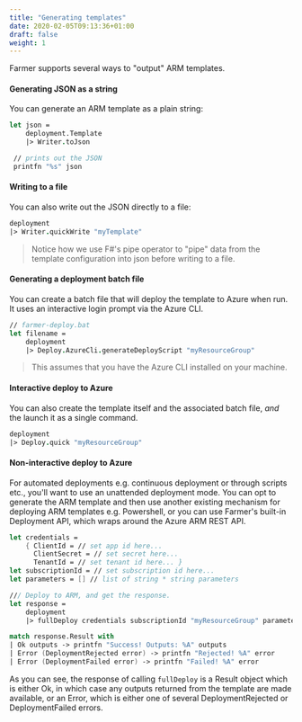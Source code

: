 ```yaml
---
title: "Generating templates"
date: 2020-02-05T09:13:36+01:00
draft: false
weight: 1
---
```


Farmer supports several ways to "output" ARM templates.

#### Generating JSON as a string
You can generate an ARM template as a plain string:

```fsharp
let json =
    deployment.Template
    |> Writer.toJson

 // prints out the JSON
 printfn "%s" json
```

#### Writing to a file
You can also write out the JSON directly to a file:

```fsharp
deployment
|> Writer.quickWrite "myTemplate"
```

> Notice how we use F#'s pipe operator to "pipe" data from the template configuration into json before writing to a file.

#### Generating a deployment batch file
You can create a batch file that will deploy the template to Azure when run. It uses an interactive login prompt via the Azure CLI.

```fsharp
// farmer-deploy.bat
let filename =
    deployment
    |> Deploy.AzureCli.generateDeployScript "myResourceGroup"
```

> This assumes that you have the Azure CLI installed on your machine.

#### Interactive deploy to Azure
You can also create the template itself and the associated batch file, *and* the launch it as a single command.

```fsharp
deployment
|> Deploy.quick "myResourceGroup"
```

#### Non-interactive deploy to Azure
For automated deployments e.g. continuous deployment or through scripts etc., you'll want to use an unattended deployment mode. You can opt to generate the ARM template and then use another existing mechanism for deploying ARM templates e.g. Powershell, or you can use Farmer's built-in Deployment API, which wraps around the Azure ARM REST API.

```fsharp
let credentials =
    { ClientId = // set app id here...
      ClientSecret = // set secret here...
      TenantId = // set tenant id here... }
let subscriptionId = // set subscription id here...
let parameters = [] // list of string * string parameters

/// Deploy to ARM, and get the response.
let response =
    deployment
    |> fullDeploy credentials subscriptionId "myResourceGroup" parameters

match response.Result with
| Ok outputs -> printfn "Success! Outputs: %A" outputs
| Error (DeploymentRejected error) -> printfn "Rejected! %A" error
| Error (DeploymentFailed error) -> printfn "Failed! %A" error
```

As you can see, the response of calling `fullDeploy` is a Result object which is either Ok, in which case any outputs returned from the template are made available, or an Error, which is either one of several DeploymentRejected or DeploymentFailed errors.
